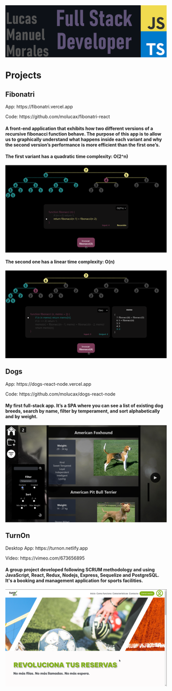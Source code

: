 <img align="center" src="https://raw.githubusercontent.com/molucax/molucax/master/header.png" alt="header" width="auto" />
<div>
  <h1>Projects</h1>
    <div>
      <h2>Fibonatri</h2>
      <p>App: https://fibonatri.vercel.app</p>
      <p>Code: https://github.com/molucax/fibonatri-react</p>
      <h4>A front-end application that exhibits how two different versions of a recursive fibonacci function behave. The purpose of this app is to allow us to graphically understand what happens inside each variant and why the second version’s performance is more efficient than the first one’s.</h4>
      <h4>The first variant has a quadratic time complexity: O(2^n)</h4>
      <img align="center" src="https://raw.githubusercontent.com/molucax/molucax/master/fibonatriO2N.png" alt="header" width="auto" />
      <h4>The second one has a linear time complexity: O(n)</h4>
      <img align="center" src="https://raw.githubusercontent.com/molucax/molucax/master/fibonatriON.png" alt="header" width="auto" />
    </div>
  <div>
      <h2>Dogs</h2>
      <p>App: https://dogs-react-node.vercel.app</p>
      <p>Code: https://github.com/molucax/dogs-react-node</p>
      <h4>My first full-stack app. It’s a SPA where you can see a list of existing dog breeds, search by name, filter by temperament, and sort alphabetically and by weight.</h4>
      <img align="center" src="https://raw.githubusercontent.com/molucax/molucax/master/dogs2.png" alt="header" width="auto" />
   </div>
  <div>
      <h2>TurnOn</h2>
      <p>Desktop App: https://turnon.netlify.app</p>
      <p>Video: https://vimeo.com/673656895</p>
      <h4>A group project developed following SCRUM methodology and using JavaScript, React, Redux, Nodejs, Express, Sequelize and PostgreSQL. It's a booking and management application for sports facilities.</h4>
     <img align="center" src="https://raw.githubusercontent.com/molucax/molucax/master/turnon1.png" alt="header" width="auto" />
</div>
